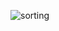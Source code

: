 ![sorting](https://user-images.githubusercontent.com/53031435/179345421-ce3ac026-205a-46e9-ba3f-b3eaf00bd339.png)
